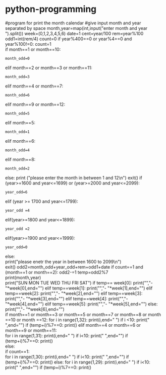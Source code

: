 # python-programming
#program for print the month calendar
#give input month and year separated by space
month,year=map(int,input("enter month and year ").split())
week=(0,1,2,3,4,5,6)
date=1
cent=year/100
rem=year%100
odd1=int(rem/4)
count=0
if year%400==0 or year%4==0 and year%100!=0:
    count=1    
if month==1 or month==10:
    
    month_odd=0
elif month==2 or month==3 or month==11:
    
    month_odd=3
elif month==4 or month==7:
    
    month_odd=6
elif month==9 or month==12:
    
    month_odd=5
elif month==5:

    month_odd=1
elif month==6:
    
    month_odd=4 
elif month==8:
    
    month_odd=2
else:
    print ("please enter the month in between 1 and 12\n")
    exit()
if (year>=1600 and year<=1699) or (year>=2000 and year<=2099):
    
    year_odd=6
elif (year >= 1700 and year<=1799): 
    
    year_odd =4
elif(year>=1800 and year<=1899): 

    year_odd =2 
elif(year>=1900 and year<=1999):  
    
    year_odd=0
else:   
    print("please enetr the year in between 1600 to 2099\n")  
    exit()
odd2=month_odd+year_odd+rem+odd1+date
if count==1 and (month==1 or month==2):
    odd2-=1
temp=odd2%7  
print(month,year)   
print("SUN MON TUE WED THU FRI SAT")
if temp== week[0]:
    print("","-   "*week[0],end="")
elif temp==week[1]:
    print("","-   "*week[1],end="")
elif temp==week[2]:
    print("","-   "*week[2],end="")
elif temp==week[3]:
    print("","-   "*week[3],end="")
elif temp==week[4]:
    print("","-   "*week[4],end="")
elif temp==week[5]:
    print("","-   "*week[5],end="")
else:
    print("","-   "*week[6],end="")   
if month==1 or month==3 or month==5 or month==7  or month==8 or month ==10 or month ==12:
    for i in range(1,32):
        print(i,end="  ")
        if i <10:
            print(" ",end="")
        if (temp+i)%7==0:
            print()
elif month==4 or month==6 or month==9 or month==11:        
    for i in range(1,31):
        print(i,end="  ") 
        if i<10:
            print(" ",end="") 
        if (temp+i)%7==0:
            print()           
else:        
    if count==1:   
        for i in range(1,30):
            print(i,end="  ") 
            if i<10:
                print(" ",end="") 
            if (temp+i)%7==0:
                print()
    else:
        for i in range(1,29):
            print(i,end="  ") 
            if i<10:
                print(" ",end="") 
            if (temp+i)%7==0:
                print()                               
            
  
